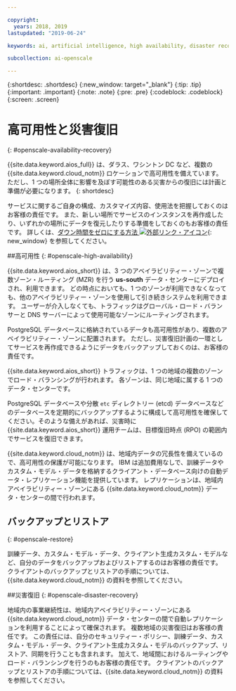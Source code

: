 ```yaml
---

copyright:
  years: 2018, 2019
lastupdated: "2019-06-24"

keywords: ai, artificial intelligence, high availability, disaster recovery, recovery, load-balancing, postgres

subcollection: ai-openscale

---
```


{:shortdesc: .shortdesc}
{:new_window: target="_blank"}
{:tip: .tip}
{:important: .important}
{:note: .note}
{:pre: .pre}
{:codeblock: .codeblock}
{:screen: .screen}

# 高可用性と災害復旧
{: #openscale-availability-recovery}

{{site.data.keyword.aios_full}} は、ダラス、ワシントン DC など、複数の {{site.data.keyword.cloud_notm}} ロケーションで高可用性を備えています。 ただし、1 つの場所全体に影響を及ぼす可能性のある災害からの復旧には計画と準備が必要になります。
{: shortdesc}

サービスに関するご自身の構成、カスタマイズ内容、使用法を把握しておくのはお客様の責任です。 また、新しい場所でサービスのインスタンスを再作成したり、いずれかの場所にデータを復元したりする準備をしておくのもお客様の責任です。 詳しくは、[ダウン時間をゼロにする方法 ![外部リンク・アイコン](../../icons/launch-glyph.svg "外部リンク・アイコン")](/docs/overview?topic=overview-zero-downtime#zero-downtime){: new_window} を参照してください。

##高可用性 
{: #openscale-high-availability}

{{site.data.keyword.aios_short}} は、3 つのアベイラビリティー・ゾーンで複数ゾーン・ルーティング (MZR) を行う **us-south** データ・センターにデプロイされ、利用できます。 どの時点においても、1 つのゾーンが利用できなくなっても、他のアベイラビリティー・ゾーンを使用して引き続きシステムを利用できます。 ユーザーが介入しなくても、トラフィックはグローバル・ロード・バランサーと DNS サーバーによって使用可能なゾーンにルーティングされます。

PostgreSQL データベースに格納されているデータも高可用性があり、複数のアベイラビリティー・ゾーンに配置されます。 ただし、災害復旧計画の一環としてサービスを再作成できるようにデータをバックアップしておくのは、お客様の責任です。

{{site.data.keyword.aios_short}} トラフィックは、1 つの地域の複数のゾーンでロード・バランシングが行われます。 各ゾーンは、同じ地域に属する 1 つのデータ・センターです。 

PostgreSQL データベースや分散 <code>etc</code> ディレクトリー (etcd) データベースなどのデータベースを定期的にバックアップするように構成して高可用性を確保してください。そのような備えがあれば、災害時に {{site.data.keyword.aios_short}} 運用チームは、目標復旧時点 (RPO) の範囲内でサービスを復旧できます。
 
{{site.data.keyword.cloud_notm}} は、地域内データの冗長性を備えているので、高可用性の保護が可能になります。 IBM は追加費用なしで、訓練データやカスタム・モデル・データを格納するクライアント・データベース向けの自動データ・レプリケーション機能を提供しています。 レプリケーションは、地域内アベイラビリティー・ゾーンにある {{site.data.keyword.cloud_notm}} データ・センターの間で行われます。
 
## バックアップとリストア
{: #openscale-restore}

訓練データ、カスタム・モデル・データ、クライアント生成カスタム・モデルなど、自分のデータをバックアップおよびリストアするのはお客様の責任です。 クライアントのバックアップとリストアの手順については、{{site.data.keyword.cloud_notm}} の資料を参照してください。
 
##災害復旧
{: #openscale-disaster-recovery}

地域内の事業継続性は、地域内アベイラビリティー・ゾーンにある {{site.data.keyword.cloud_notm}} データ・センターの間で自動レプリケーションを利用することによって確保されます。 複数地域の災害復旧はお客様の責任です。 この責任には、自分のセキュリティー・ポリシー、訓練データ、カスタム・モデル・データ、クライアント生成カスタム・モデルのバックアップ、リストア、同期を行うことも含まれます。 加えて、地域間におけるルーティングやロード・バランシングを行うのもお客様の責任です。 クライアントのバックアップとリストアの手順については、{{site.data.keyword.cloud_notm}} の資料を参照してください。
